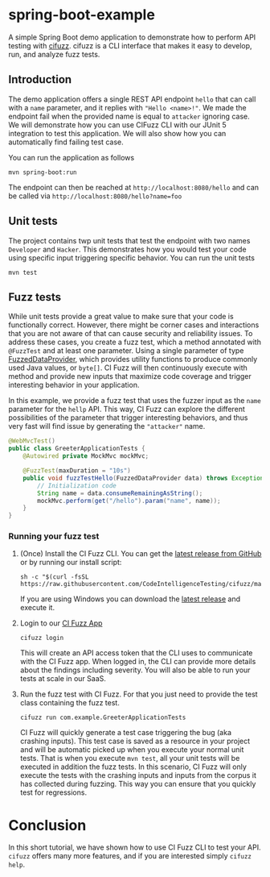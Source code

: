 # spring-boot-example
A simple Spring Boot demo application to demonstrate how to perform API testing with [cifuzz](https://github.com/CodeIntelligenceTesting/cifuzz). 
cifuzz is a CLI interface that makes it easy to develop, run, and analyze fuzz tests.

## Introduction
The demo application offers a single REST API endpoint `hello` that can call with a `name` parameter, and it replies
with `"Hello <name>!"`. We made the endpoint fail when the provided name is equal to `attacker` ignoring case. We will
demonstrate how you can use CIFuzz CLI with our JUnit 5 integration to test this application. We will also show how 
you can automatically find failing test case.

You can run the application as follows
```shell
mvn spring-boot:run
```
The endpoint can then be reached at `http://localhost:8080/hello` and can be called via `http://localhost:8080/hello?name=foo` 

## Unit tests
The project contains twp unit tests that test the endpoint with two names `Developer` and `Hacker`. This demonstrates how you would test your code using specific input triggering specific behavior. You can run the unit tests
```shell
mvn test
```

## Fuzz tests
While unit tests provide a great value to make sure that your code is functionally correct. 
However, there might be corner cases and interactions that you are not aware of that can cause security 
and reliability issues. To address these cases, you create a fuzz test, which a method 
annotated with `@FuzzTest` and at least one parameter. Using a single parameter of type
[FuzzedDataProvider](https://codeintelligencetesting.github.io/jazzer-docs/jazzer-api/com/code_intelligence/jazzer/api/FuzzedDataProvider.html), 
which provides utility functions to produce commonly used Java values, or `byte[]`. 
CI Fuzz will then continuously execute with method and provide new inputs that maximize 
code coverage and trigger interesting behavior in your application.

In this example, we provide a fuzz test that uses the fuzzer input as the `name` parameter 
for the `hellp` API. This way, CI Fuzz can explore the different possibilities of the parameter
that trigger interesting behaviors, and thus very fast will find issue by generating the
`"attacker"` name.
```java
@WebMvcTest()
public class GreeterApplicationTests {
    @Autowired private MockMvc mockMvc;

    @FuzzTest(maxDuration = "10s") 
    public void fuzzTestHello(FuzzedDataProvider data) throws Exception {
        // Initialization code
        String name = data.consumeRemainingAsString();
        mockMvc.perform(get("/hello").param("name", name));
    }
}
```

### Running your fuzz test
1. (Once) Install the CI Fuzz CLI. You can get the
   [latest release from GitHub](https://github.com/CodeIntelligenceTesting/cifuzz/releases/latest)
   or by running our install script:

    ```shell
    sh -c "$(curl -fsSL https://raw.githubusercontent.com/CodeIntelligenceTesting/cifuzz/main/install.sh)"
    ```
    If you are using Windows you can download the [latest release](https://github.com/CodeIntelligenceTesting/cifuzz/releases/latest/download/cifuzz_installer_windows.exe)
    and execute it.
2. Login to our [CI Fuzz App](https://app.code-intelligence.com/)
   
    ```shell
    cifuzz login
    ```
    This will create an API access token that the CLI uses to communicate with the CI Fuzz app. 
    When logged in, the CLI can provide more details about the findings including severity. 
    You will also be able to run your tests at scale in our SaaS.
3. Run the fuzz test with CI Fuzz. For that you just need to provide the test class containing the fuzz test.
   ```shell
   cifuzz run com.example.GreeterApplicationTests
   ```
   CI Fuzz will quickly generate a test case triggering the bug (aka crashing inputs). 
   This test case is saved as a resource in your project and will be automatic picked 
   up when you execute your normal unit tests. That is when you execute `mvn test`, 
   all your unit tests will be executed in addition the fuzz tests. In this scenario, 
   CI Fuzz will only execute the tests with the crashing inputs and inputs from the corpus it 
   has collected during fuzzing. This way you can ensure that you quickly test for
   regressions.

# Conclusion
In this short tutorial, we have shown how to use CI Fuzz CLI to test your API. `cifuzz`
offers many more features, and if you are interested simply `cifuzz help`.